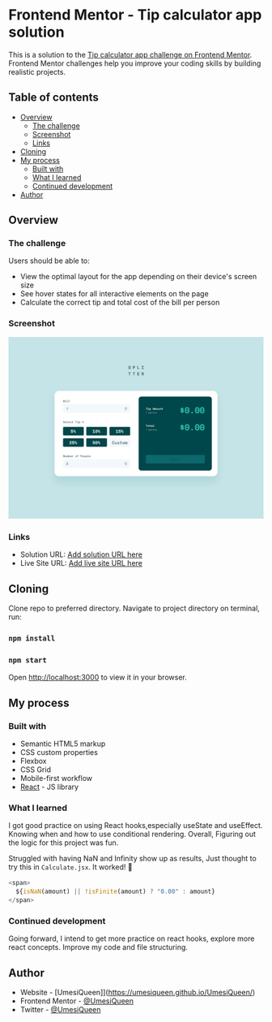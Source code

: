 # Frontend Mentor - Tip calculator app solution

This is a solution to the [Tip calculator app challenge on Frontend Mentor](https://www.frontendmentor.io/challenges/tip-calculator-app-ugJNGbJUX). Frontend Mentor challenges help you improve your coding skills by building realistic projects.

## Table of contents

- [Overview](#overview)
  - [The challenge](#the-challenge)
  - [Screenshot](#screenshot)
  - [Links](#links)
- [Cloning](#cloning)
- [My process](#my-process)
  - [Built with](#built-with)
  - [What I learned](#what-i-learned)
  - [Continued development](#continued-development)
- [Author](#author)

## Overview

### The challenge

Users should be able to:

- View the optimal layout for the app depending on their device's screen size
- See hover states for all interactive elements on the page
- Calculate the correct tip and total cost of the bill per person

### Screenshot

![Alt Text](./public/design/desktop-design-empty.jpg)

### Links

- Solution URL: [Add solution URL here](https://your-solution-url.com)
- Live Site URL: [Add live site URL here](https://your-live-site-url.com)

## Cloning

Clone repo to preferred directory.
Navigate to project directory on terminal, run:

### `npm install`

### `npm start`

Open [http://localhost:3000](http://localhost:3000) to view it in your browser.

## My process

### Built with

- Semantic HTML5 markup
- CSS custom properties
- Flexbox
- CSS Grid
- Mobile-first workflow
- [React](https://reactjs.org/) - JS library

### What I learned

I got good practice on using React hooks,especially useState and useEffect. Knowing when and how to use conditional rendering. Overall, Figuring out the logic for this project was fun.


Struggled with having NaN and Infinity show up as results, Just thought to try this in `Calculate.jsx`. It worked! 🤣

```js
<span>
  ${isNaN(amount) || !isFinite(amount) ? "0.00" : amount}
</span>
```

### Continued development

Going forward, I intend to get more practice on react hooks, explore more react concepts. Improve my code and file structuring. 

## Author

- Website - [UmesiQueen]](https://umesiqueen.github.io/UmesiQueen/)
- Frontend Mentor - [@UmesiQueen](https://www.frontendmentor.io/profile/UmesiQueen)
- Twitter - [@UmesiQueen](https://www.twitter.com/UmesiQueen)
